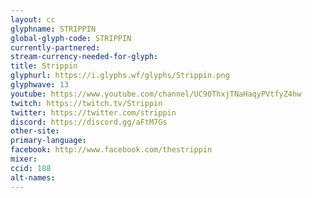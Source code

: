 ```yaml
---
layout: cc
glyphname: STRIPPIN
global-glyph-code: STRIPPIN
currently-partnered: 
stream-currency-needed-for-glyph: 
title: Strippin
glyphurl: https://i.glyphs.wf/glyphs/Strippin.png
glyphwave: 13
youtube: https://www.youtube.com/channel/UC90ThxjTNaHaqyPVtfyZ4hw
twitch: https://twitch.tv/Strippin
twitter: https://twitter.com/strippin
discord: https://discord.gg/aFtM7Gs
other-site: 
primary-language: 
facebook: http://www.facebook.com/thestrippin
mixer: 
ccid: 188
alt-names: 
---
```


